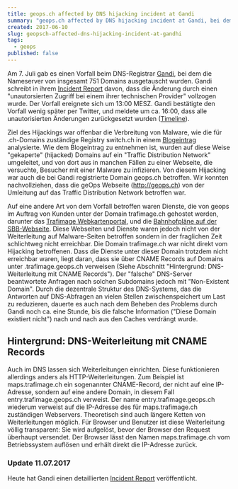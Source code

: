 ```yaml
---
title: geops.ch affected by DNS hijacking incident at Gandi
summary: "geops.ch affected by DNS hijacking incident at Gandi, bei dem die Nameserver von insgesamt 751 Domains ausgetauscht wurden."
created: 2017-06-10
slug: geopsch-affected-dns-hijacking-incident-at-gandhi
tags:
  - geops
published: false
---
```


Am 7. Juli gab es einen Vorfall beim DNS-Registrar [Gandi](https://www.gandi.net/), bei dem die Nameserver von insgesamt 751 Domains ausgetauscht wurden. Gandi schreibt in ihrem [Incident Report](https://news.gandi.net/en/2017/07/report-on-july-7-2017-incident/) davon, dass die Änderung durch einen "unautorsierten Zugriff bei einem ihrer technischen Provider" vollzogen wurde. Der Vorfall ereignete sich um 13:00 MESZ. Gandi bestätigte den Vorfall wenig später per Twitter, und meldete um ca. 16:00, dass alle unautorisierten Änderungen zurückgesetzt wurden ([Timeline](https://news.gandi.net/en/2017/07/report-on-july-7-2017-incident/)).

Ziel des Hijackings war offenbar die Verbreitung von Malware, wie die für .ch-Domains zuständige Registry switch.ch in einem [Blogeintrag](https://securityblog.switch.ch/2017/07/07/94-ch-li-domain-names-hijacked-and-used-for-drive-by/) analysierte. Wie dem Blogeintrag zu entnehmen ist, wurden auf diese Weise "gekaperte" (hijacked) Domains auf ein "Traffic Distribution Network" umgeleitet, und von dort aus in manchen Fällen zu einer Webseite, die versuchte, Besucher mit einer Malware zu infizieren. Von diesem Hijacking war auch die bei Gandi registrierte Domain geops.ch betroffen. Wir konnten nachvollziehen, dass die geOps Webseite (http://geops.ch) von der Umleitung auf das Traffic Distribution Network betroffen war.

Auf eine andere Art von dem Vorfall betroffen waren Dienste, die von geops im Auftrag von Kunden unter der Domain trafimage.ch gehostet werden, darunter das [Trafimage Webkartenportal](https://maps.trafimage.ch/), und die [Bahnhofpläne auf der SBB-Webseite](https://www.sbb.ch/de/bahnhof-services/bahnhoefe/bahnhof-bern.html). Diese Webseiten und Dienste waren jedoch nicht von der Weiterleitung auf Malware-Seiten betroffen sondern in der fraglichen Zeit schlichtweg nicht erreichbar. Die Domain trafimage.ch war nicht direkt vom Hijacking betroffenen. Dass die Dienste unter dieser Domain trotzdem nicht erreichbar waren, liegt daran, dass sie über CNAME Records auf Domains unter .trafimage.geops.ch verweisen (Siehe Abschnitt "Hintergrund: DNS-Weiterleitung mit CNAME Records"). Der "falsche" DNS-Server beantwortete Anfragen nach solchen Subdomains jedoch mit "Non-Existent Domain". Durch die dezentrale Struktur des DNS-Systems, das die Antworten auf DNS-Abfragen an vielen Stellen zwischenspeichert um Last zu reduzieren, dauerte es auch nach dem Beheben des Problems durch Gandi noch ca. eine Stunde, bis die falsche Information ("Diese Domain existiert nicht") nach und nach aus den Caches verdrängt wurde.

## Hintergrund: DNS-Weiterleitung mit CNAME Records

Auch im DNS lassen sich Weiterleitungen einrichten. Diese funktionieren allerdings anders als HTTP-Weiterleitungen. Zum Beispiel ist maps.trafimage.ch ein sogenannter CNAME-Record, der nicht auf eine IP-Adresse, sondern auf eine andere Domain, in diesem Fall entry.trafimage.geops.ch verweist. Der name entry.trafimage.geops.ch wiederum verweist auf die IP-Adresse des für maps.trafimage.ch zuständigen Webservers. Theoretisch sind auch längere Ketten von Weiterleitungen möglich. Für Browser und Benutzer ist diese Weiterleitung völlig transparent: Sie wird aufgelöst, bevor der Browser den Request überhaupt versendet. Der Browser lässt den Namen maps.trafimage.ch vom Betriebssystem auflösen und erhält direkt die IP-Adresse zurück.

### Update 11.07.2017

Heute hat Gandi einen detaillierten [Incident Report](https://news.gandi.net/en/2017/07/detailed-incident-report/) veröffentlicht.

